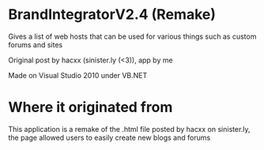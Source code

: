 # BrandIntegratorV2.4 (Remake)
Gives a list of web hosts that can be used for various things such as custom forums and sites

Original post by hacxx (sinister.ly (<3)), app by me

Made on Visual Studio 2010 under VB.NET
# Where it originated from
This application is a remake of the .html file posted by hacxx on sinister.ly, the page allowed users to easily create new blogs and forums
